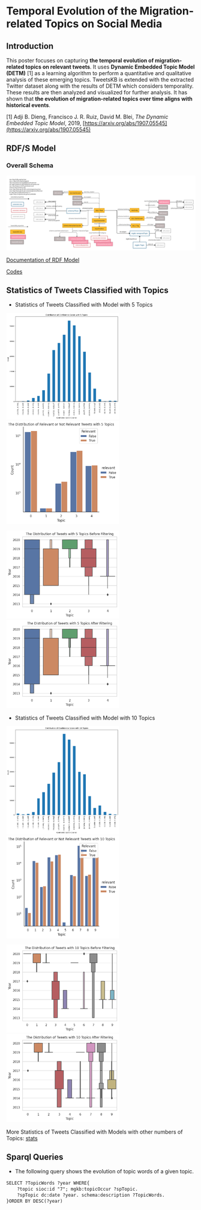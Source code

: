 # Temporal Evolution of the Migration-related Topics on Social Media

## Introduction

This poster focuses on capturing **the temporal evolution of migration-related topics on relevant tweets**. 
It uses **Dynamic Embedded Topic Model (DETM)** [1] as a learning algorithm to perform a quantitative
and qualitative analysis of these emerging topics. TweetsKB is extended
with the extracted Twitter dataset along with the results of DETM which
considers temporality. These results are then analyzed and visualized for
further analysis. It has shown that **the evolution of migration-related topics over time aligns with historical events**. 

[1] Adji B. Dieng, Francisco J. R. Ruiz, David M. Blei, _The Dynamic Embedded Topic Model_, 2019, [https://arxiv.org/abs/1907.05545](https://arxiv.org/abs/1907.05545)

## RDF/S Model
### Overall Schema

![](images/migrationKB_schema.png)


[Documentation of RDF Model](migrationsKB_schema.html)

[Codes](https://github.com/siebeniris/detm_tweets/tree/master)


## Statistics of Tweets Classified with Topics

* Statistics of Tweets Classified with Model with 5 Topics

<img src="images/dist_plots/dist_cossim_5.png" width="300px"/> <img src="images/dist_plots/dist_bef_after_5_log_True.png" width="300px"/> 
  
 
<img src="images/dist_plots/dist_before_filtering_time_5.png" width="300px"/> <img src="images/dist_plots/dist_after_filtering_time_5.png" width="300px"/>



* Statistics of Tweets Classified with Model with 10 Topics
  
<img src="images/dist_plots/dist_cossim_10.png" width="300px"/><img src="images/dist_plots/dist_bef_after_10_log_True.png" width="300px"/> 


<img src="images/dist_plots/dist_before_filtering_time_10.png" width="300px"/> <img src="images/dist_plots/dist_after_filtering_time_10.png" width="300px"/>



More Statistics of Tweets Classified with Models with other numbers of Topics: [stats](stats.md)


## Sparql Queries

* The following query shows the evolution of topic words of a given topic.
```sparql
SELECT ?TopicWords ?year WHERE{
    ?topic sioc:id "7"; mgkb:topicOccur ?spTopic.
    ?spTopic dc:date ?year. schema:description ?TopicWords.
}ORDER BY DESC(?year)
```